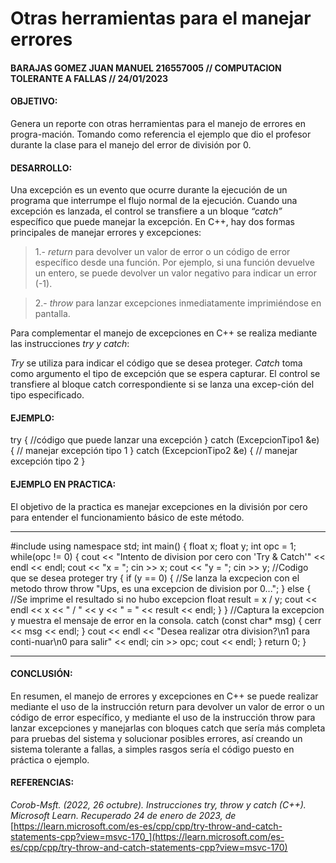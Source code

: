 # Otras herramientas para el manejar errores 
#### BARAJAS GOMEZ JUAN MANUEL 216557005 // COMPUTACION TOLERANTE A FALLAS // 24/01/2023

#### OBJETIVO:
Genera un reporte con otras herramientas para el manejo de errores en progra-mación. 
Tomando como referencia el ejemplo que dio el profesor durante la clase para el manejo del error de división por 0.

#### DESARROLLO:
Una excepción es un evento que ocurre durante la ejecución de un programa que interrumpe el flujo normal de la ejecución. 
Cuando una excepción es lanzada, el control se transfiere a un bloque _“catch”_ específico que puede manejar la excepción.
En C++, hay dos formas principales de manejar errores y excepciones: 
> 1.- _return_ para devolver un valor de error o un código de error específico desde una función. Por ejemplo, si una función devuelve un entero, se puede devolver un valor negativo para indicar un error (-1).

> 2.- _throw_ para lanzar excepciones inmediatamente imprimiéndose en pantalla. 

Para complementar el manejo de excepciones en C++ se realiza mediante las instrucciones _try y catch_:

_Try_ se utiliza para indicar el código que se desea proteger. 
_Catch_ toma como argumento el tipo de excepción que se espera capturar. 
El control se transfiere al bloque catch correspondiente si se lanza una excep-ción del tipo especificado.

#### EJEMPLO:
try {
    //código que puede lanzar una excepción
} catch (ExcepcionTipo1 &e) {
    // manejar excepción tipo 1
} catch (ExcepcionTipo2 &e) {
    // manejar excepción tipo 2
}

#### EJEMPLO EN PRACTICA:
El objetivo de la practica es manejar excepciones en la división por cero para entender el funcionamiento básico de este método.

--------------------------------------------------------------------------------------------------------------------------------
#include <iostream>
using namespace std;
int main() {
    float x;
    float y;
    int opc = 1;
    while(opc != 0) {
        cout << "Intento de division por cero con 'Try & Catch'" << endl << endl;
        cout << "x = ";
        cin >> x;
        cout << "y = ";
        cin >> y;
        //Codigo que se desea proteger
        try { 
            if (y == 0) {
                //Se lanza la excpecion con el metodo throw
                throw "Ups, es una excepcion de division por 0...";
            }
            else {
                //Se imprime el resultado si no hubo excepcion
                float result = x / y;
                cout << endl << x << " / " << y << " = " << result << endl;
            }
        }
        //Captura la excepcion y muestra el mensaje de error en la consola.
        catch (const char* msg) {
            cerr << msg << endl;
        }
        cout << endl << "Desea realizar otra division?\n1 para conti-nuar\n0 para salir" << endl; 
        cin >> opc;
        cout << endl; 
    }
   return 0;
}

--------------------------------------------------------------------------------------------------------------------------------

#### CONCLUSIÓN:
En resumen, el manejo de errores y excepciones en C++ se puede realizar mediante el uso de la instrucción return para devolver 
un valor de error o un código de error específico, y mediante el uso de la instrucción throw para lanzar excepciones y manejarlas 
con bloques catch que sería más completa para pruebas del sistema y solucionar posibles errores, así creando un sistema tolerante
a fallas, a simples rasgos sería el código puesto en práctica o ejemplo.


#### REFERENCIAS:
_Corob-Msft. (2022, 26 octubre). Instrucciones try, throw y catch (C++). Microsoft Learn.
Recuperado 24 de enero de 2023, de_ [https://learn.microsoft.com/es-es/cpp/cpp/try-throw-and-catch-statements-cpp?view=msvc-170_](https://learn.microsoft.com/es-es/cpp/cpp/try-throw-and-catch-statements-cpp?view=msvc-170)
